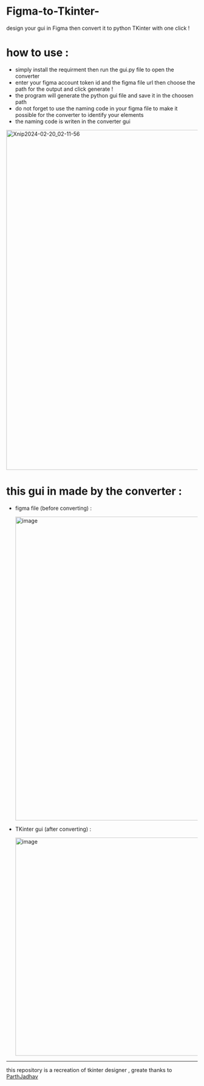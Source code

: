 # Figma-to-Tkinter-
design your gui in Figma then convert it to python TKinter with one click !


# how to use :
- simply install the requirment then run the gui.py file to open the converter 
- enter your figma account token id and the figma file url then choose the path for the output and click generate !
- the program will generate the python gui file and save it in the choosen path 
- do not forget to use the naming code in your figma file to make it possible for the converter to identify your elements 
- the naming code is writen in the converter gui

<img width="893" alt="Xnip2024-02-20_02-11-56" src="https://github.com/Ahmed-Sleem/Figma-to-Tkinter-/assets/128150121/01754ec0-71b2-42b0-bfca-136b6eb8b966">

# this gui in made by the converter :

- figma file (before converting) :
  
  <img width="798" alt="image" src="https://github.com/Ahmed-Sleem/Figma-to-Tkinter-/assets/128150121/1fb7b647-20f0-4154-a9f9-7ccd5bd0aaec">


  
- TKinter gui (after converting) :
  
  <img width="573" alt="image" src="https://github.com/Ahmed-Sleem/Figma-to-Tkinter-/assets/128150121/f0bec893-f6b5-4d22-ac4d-0217a918b290">



<hr>

<p>this repository is a recreation of tkinter designer , greate thanks to <a href="https://github.com/ParthJadhav/Tkinter-Designer/blob/master/docs/instructions.md">ParthJadhav</a></p>

